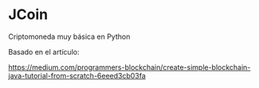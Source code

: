 # JCoin
Criptomoneda muy básica en Python


Basado en el artículo:

https://medium.com/programmers-blockchain/create-simple-blockchain-java-tutorial-from-scratch-6eeed3cb03fa
